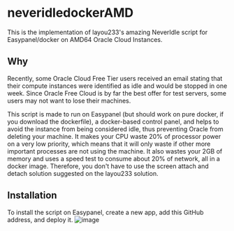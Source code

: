 # neveridledockerAMD
This is the implementation of layou233's amazing NeverIdle script for Easypanel/docker on AMD64 Oracle Cloud Instances.

## Why
Recently, some Oracle Cloud Free Tier users received an email stating that their compute instances were identified as idle and would be stopped in one week. Since Oracle Free Cloud is by far the best offer for test servers, some users may not want to lose their machines.

This script is made to run on Easypanel (but should work on pure docker, if you download the dockerfile), a docker-based control panel, and helps to avoid the instance from being considered idle, thus preventing Oracle from deleting your machine. It makes your CPU waste 20% of processor power on a very low priority, which means that it will only waste if other more important processes are not using the machine. It also wastes your 2GB of memory and uses a speed test to consume about 20% of network, all in a docker image. Therefore, you don't have to use the screen attach and detach solution suggested on the layou233 solution.

## Installation
To install the script on Easypanel, create a new app, add this GitHub address, and deploy it.
![image](https://github.com/baunilhaeu/neveridledocker/blob/main/ep-git-neveridle.png)

